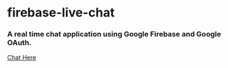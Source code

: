 # firebase-live-chat

### A real time chat application using Google Firebase and Google OAuth.

[Chat Here](https://jhadev.github.io/firebase-live-chat/)
